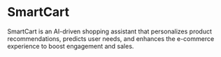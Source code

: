 # SmartCart
SmartCart is an AI-driven shopping assistant that personalizes product recommendations, predicts user needs, and enhances the e-commerce experience to boost engagement and sales.
